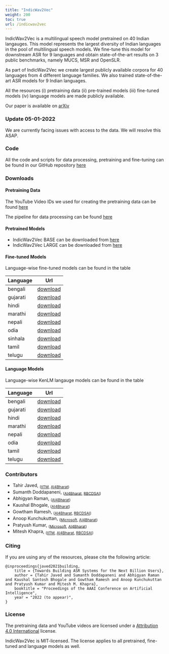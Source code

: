 ```yaml
---
title: "IndicWav2Vec"
weight: 200
toc: true
url: /indicwav2vec
---
```

  
IndicWav2Vec is a multilingual speech model pretrained on 40 Indian langauges. This model represents the largest diversity of Indian languages in the pool of multilingual speech models. We fine-tune this model for downstream ASR for 9 languages and obtain state-of-the-art results on 3 public benchmarks, namely MUCS, MSR and OpenSLR. 

As part of IndicWav2Vec we create largest publicly available corpora for 40 languages from 4 different language families. We also trained state-of-the-art ASR models for 9 Indian languages. 

All the resources (i) pretraining data (ii) pre-trained models (iii) fine-tuned models (iv) language models are made publicly available.

Our paper is available on [arXiv](https://arxiv.org/abs/2111.03945)

### Update 05-01-2022

We are currently facing issues with access to the data. We will resolve this ASAP.

### Code

All the code and scripts for data processing, pretraining and fine-tuning can be found in our GitHub repository [here](https://github.com/AI4Bharat/IndicWav2Vec)

### Downloads

#### Pretraining Data

The YouTube Video IDs we used for creating the pretraining data can be found [here](https://github.com/AI4Bharat/IndicWav2Vec/tree/main/data_prep_scripts/urls)

The pipeline for data processing can be found [here](https://github.com/AI4Bharat/IndicWav2Vec/tree/main/data_prep_scripts)

<!-- The language-wise subsets can be found in the table

| Language  |      Url     | Language |      Url     |
|-----------|:------------:|----------|:------------:|
| assamese  | [download](https://storage.googleapis.com/indicwav2vec-public/pretraining-data/assamese.txt) | manipuri | [download](https://storage.googleapis.com/indicwav2vec-public/pretraining-data/manipuri.txt) |
| bengali   | [download](https://storage.googleapis.com/indicwav2vec-public/pretraining-data/bengali.txt) | marathi  | [download](https://storage.googleapis.com/indicwav2vec-public/pretraining-data/marathi.txt) |
| bodo      | [download](https://storage.googleapis.com/indicwav2vec-public/pretraining-data/bodo.txt) | nepali   | [download](https://storage.googleapis.com/indicwav2vec-public/pretraining-data/nepali.txt) |
| dogri     | [download](https://storage.googleapis.com/indicwav2vec-public/pretraining-data/dogri.txt) | odia     | [download](https://storage.googleapis.com/indicwav2vec-public/pretraining-data/odia.txt) |
| gujarati  | [download](https://storage.googleapis.com/indicwav2vec-public/pretraining-data/gujarati.txt) | punjabi  | [download](https://storage.googleapis.com/indicwav2vec-public/pretraining-data/punjabi.txt) |
| hindi     | [download](https://storage.googleapis.com/indicwav2vec-public/pretraining-data/hindi.txt) | sanskrit | [download](https://storage.googleapis.com/indicwav2vec-public/pretraining-data/sanskrit.txt) |
| kannada   | [download](https://storage.googleapis.com/indicwav2vec-public/pretraining-data/kannada.txt) | santhali | [download](https://storage.googleapis.com/indicwav2vec-public/pretraining-data/santhali.txt) |
| kashmiri  | [download](https://storage.googleapis.com/indicwav2vec-public/pretraining-data/kashmiri.txt) | sindhi   | [download](https://storage.googleapis.com/indicwav2vec-public/pretraining-data/sindhi.txt) |
| konkani   | [download](https://storage.googleapis.com/indicwav2vec-public/pretraining-data/konkani.txt) | tamil    | [download](https://storage.googleapis.com/indicwav2vec-public/pretraining-data/tamil.txt) |
| maithili  | [download](https://storage.googleapis.com/indicwav2vec-public/pretraining-data/maithili.txt) | telugu   | [download](https://storage.googleapis.com/indicwav2vec-public/pretraining-data/telugu.txt) |
| malayalam | [download](https://storage.googleapis.com/indicwav2vec-public/pretraining-data/malayalam.txt) | urdu     | [download](https://storage.googleapis.com/indicwav2vec-public/pretraining-data/urdu.txt) | -->

#### Pretrained Models

- IndicWav2Vec BASE can be downloaded from [here](https://storage.googleapis.com/indicwav2vec-public/pretraining-ckpts/indicwav2vec-base.pt)
- IndicWav2Vec LARGE can be downloaded from [here](https://storage.googleapis.com/indicwav2vec-public/pretraining-ckpts/indicwav2vec-large.pt)

#### Fine-tuned Models

Language-wise fine-tuned models can be found in the table

| Language  |      Url     |
|-----------|:------------:|
| bengali   | [download](https://storage.googleapis.com/indicwav2vec-public/fine-tuning-ckpts/bengali_large.pt) |
| gujarati  | [download](https://storage.googleapis.com/indicwav2vec-public/fine-tuning-ckpts/gujarati_large.pt) |
| hindi     | [download](https://storage.googleapis.com/indicwav2vec-public/fine-tuning-ckpts/hindi_large.pt) |
| marathi   | [download](https://storage.googleapis.com/indicwav2vec-public/fine-tuning-ckpts/marathi_large.pt) |
| nepali    | [download](https://storage.googleapis.com/indicwav2vec-public/fine-tuning-ckpts/nepali_large.pt) |
| odia      | [download](https://storage.googleapis.com/indicwav2vec-public/fine-tuning-ckpts/odia_large.pt) |
| sinhala   | [download](https://storage.googleapis.com/indicwav2vec-public/fine-tuning-ckpts/sinhala_large.pt) |
| tamil     | [download](https://storage.googleapis.com/indicwav2vec-public/fine-tuning-ckpts/tamil_large.pt) |
| telugu    | [download](https://storage.googleapis.com/indicwav2vec-public/fine-tuning-ckpts/telugu_large.pt) |

#### Language Models

Language-wise KenLM langauge models can be found in the table

| Language  |      Url     |
|-----------|:------------:|
| bengali   | [download](https://storage.googleapis.com/indicwav2vec-public/language-models/bengali.zip) |
| gujarati  | [download](https://storage.googleapis.com/indicwav2vec-public/language-models/guharati.zip) |
| hindi     | [download](https://storage.googleapis.com/indicwav2vec-public/language-models/hindi.zip) |
| marathi   | [download](https://storage.googleapis.com/indicwav2vec-public/language-models/marathi.zip) |
| nepali    | [download](https://storage.googleapis.com/indicwav2vec-public/language-models/nepali.zip) |
| odia      | [download](https://storage.googleapis.com/indicwav2vec-public/language-models/odia.zip) |
| tamil     | [download](https://storage.googleapis.com/indicwav2vec-public/language-models/tamil.zip) |
| telugu    | [download](https://storage.googleapis.com/indicwav2vec-public/language-models/telugu.zip) |



<!-- ### Change Log
- 06 July 2021, v0.2.1 data with metadata of source and Labse Alignment Score (LAS) was made available [here](https://storage.googleapis.com/samanantar-public/V0.2/data/en2indic/samanantar_v0.2_las.zip) -->


### Contributors

- Tahir Javed, <sub>([IITM](https://www.iitm.ac.in), [AI4Bharat](https://ai4bharat.org))</sub>
- Sumanth Doddapaneni, <sub>([AI4Bharat](https://ai4bharat.org), [RBCDSAI](https://rbcdsai.iitm.ac.in))</sub>
- Abhigyan Raman, <sub>([AI4Bharat](https://ai4bharat.org))</sub>
- Kaushal Bhogale, <sub>([AI4Bharat](https://ai4bharat.org))</sub>
- Gowtham Ramesh, <sub>([AI4Bharat](https://ai4bharat.org), [RBCDSAI](https://rbcdsai.iitm.ac.in))</sub>
- Anoop Kunchukuttan, <sub>([Microsoft](https://www.microsoft.com/en-in/), [AI4Bharat](https://ai4bharat.org))</sub>
- Pratyush Kumar, <sub>([Microsoft](https://www.microsoft.com/en-in/), [AI4Bharat](https://ai4bharat.org))</sub>
- Mitesh Khapra, <sub>([IITM](https://www.iitm.ac.in), [AI4Bharat](https://ai4bharat.org), [RBCDSAI](https://rbcdsai.iitm.ac.in))</sub>


### Citing

If you are using any of the resources, please cite the following article: 

```
@inproceedings{javed2021building,
    title = {Towards Building ASR Systems for the Next Billion Users},
    author = {Tahir Javed and Sumanth Doddapaneni and Abhigyan Raman and Kaushal Santosh Bhogale and Gowtham Ramesh and Anoop Kunchukuttan and Pratyush Kumar and Mitesh M. Khapra},
    booktitle = "Proceedings of the AAAI Conference on Artificial Intelligence",
    year = "2022 (to appear)",
}
``` 

### License

<!-- <a rel="license" href="http://creativecommons.org/licenses/by-sa/4.0/"><img alt="Creative Commons License" style="border-width:0" src="https://i.creativecommons.org/l/by-sa/4.0/88x31.png" /></a><br /> -->

<span xmlns:dct="http://purl.org/dc/terms/" href="http://purl.org/dc/dcmitype/Dataset" property="dct:title" rel="dct:type">The pretraining data and YouTube videos</span> are licensed under a <a rel="license" href="https://creativecommons.org/licenses/by/4.0/legalcode">Attribution 4.0 International</a> license.

IndicWav2Vec is MIT-licensed. The license applies to all pretrained, fine-tuned and language models as well.
